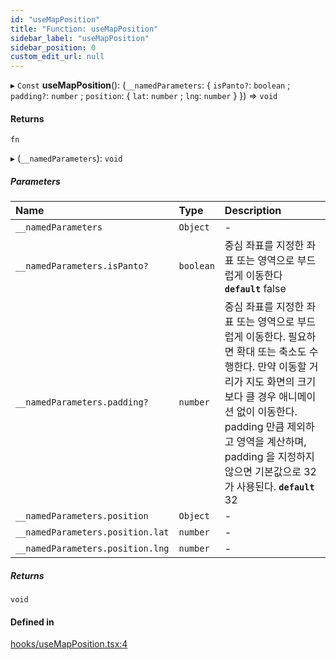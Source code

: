 ```yaml
---
id: "useMapPosition"
title: "Function: useMapPosition"
sidebar_label: "useMapPosition"
sidebar_position: 0
custom_edit_url: null
---
```


▸ `Const` **useMapPosition**(): (`__namedParameters`: { `isPanto?`: `boolean` ; `padding?`: `number` ; `position`: { `lat`: `number` ; `lng`: `number` } }) => `void`

#### Returns

`fn`

▸ (`__namedParameters`): `void`

##### Parameters

| Name                             | Type      | Description                                                                                                                                                                                                                                                                         |
| :------------------------------- | :-------- | :---------------------------------------------------------------------------------------------------------------------------------------------------------------------------------------------------------------------------------------------------------------------------------- |
| `__namedParameters`              | `Object`  | -                                                                                                                                                                                                                                                                                   |
| `__namedParameters.isPanto?`     | `boolean` | 중심 좌표를 지정한 좌표 또는 영역으로 부드럽게 이동한다 **`default`** false                                                                                                                                                                                                         |
| `__namedParameters.padding?`     | `number`  | 중심 좌표를 지정한 좌표 또는 영역으로 부드럽게 이동한다. 필요하면 확대 또는 축소도 수행한다. 만약 이동할 거리가 지도 화면의 크기보다 클 경우 애니메이션 없이 이동한다. padding 만큼 제외하고 영역을 계산하며, padding 을 지정하지 않으면 기본값으로 32가 사용된다. **`default`** 32 |
| `__namedParameters.position`     | `Object`  | -                                                                                                                                                                                                                                                                                   |
| `__namedParameters.position.lat` | `number`  | -                                                                                                                                                                                                                                                                                   |
| `__namedParameters.position.lng` | `number`  | -                                                                                                                                                                                                                                                                                   |

##### Returns

`void`

#### Defined in

[hooks/useMapPosition.tsx:4](https://github.com/JaeSeoKim/react-kakao-maps/blob/3623c5a/src/hooks/useMapPosition.tsx#L4)
